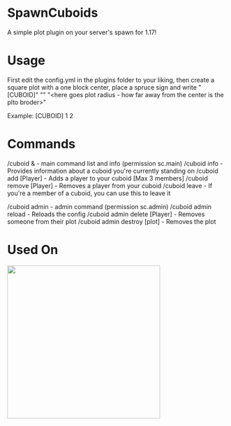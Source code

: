 # SpawnCuboids
A simple plot plugin on your server's spawn for 1.17!

# Usage
First edit the config.yml in the plugins folder to your liking, then create a square plot with a one block center, place a spruce sign and write
 "[CUBOID]"
 "<here goes plot price>"
 "<here goes plot radius - how far away from the center is the plto broder>"
  
Example: 
  [CUBOID]
     1
     2
  
# Commands
  
  /cuboid & - main command list and info (permission sc.main)
  /cuboid info - Provides information about a cuboid you're currently standing on
  /cuboid add [Player] - Adds a player to your cuboid [Max 3 members]
  /cuboid remove [Player] - Removes a player from your cuboid
  /cuboid leave - If you're a member of a cuboid, you can use this to leave it
  
  /cuboid admin - admin command (permission sc.admin)
  /cuboid admin reload - Reloads the config
  /cuboid admin delete [Player] - Removes someone from their plot
  /cuboid admin destroy [plot] - Removes the plot

# Used On
<img src="https://cdn.discordapp.com/attachments/855011517766697001/857656153223331851/reklama-poprawka2.png" width=350>
